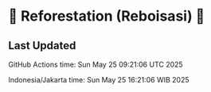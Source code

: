 
# 🌳 Reforestation (Reboisasi) 🌲

## Last Updated

GitHub Actions time: Sun May 25 09:21:06 UTC 2025

Indonesia/Jakarta time: Sun May 25 16:21:06 WIB 2025
